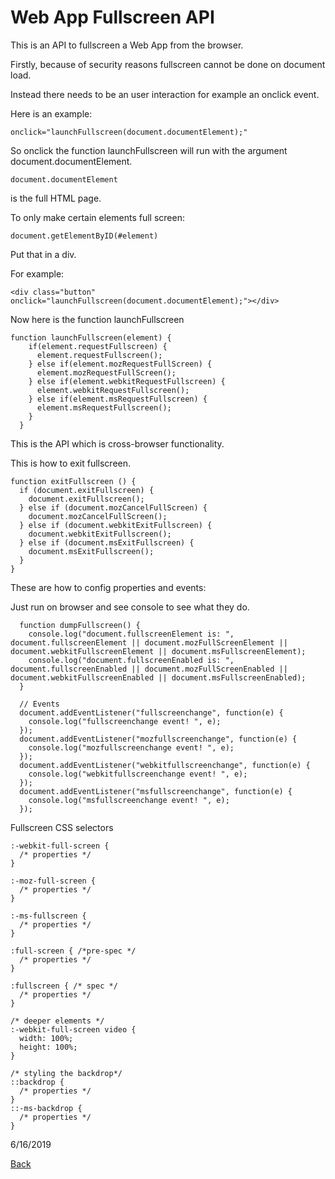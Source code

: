 # Web App Fullscreen API

This is an API to fullscreen a Web App from the browser.

Firstly, because of security reasons fullscreen cannot be done on document load.

Instead there needs to be an user interaction for example an onclick event.

Here is an example:

	onclick="launchFullscreen(document.documentElement);"

So onclick the function launchFullscreen will run with the argument document.documentElement.

	document.documentElement

is the full HTML page.

To only make certain elements full screen:

	document.getElementByID(#element)

Put that in a div.

For example:

	<div class="button" onclick="launchFullscreen(document.documentElement);"></div>

Now here is the function launchFullscreen

	function launchFullscreen(element) {
		if(element.requestFullscreen) {
		  element.requestFullscreen();
		} else if(element.mozRequestFullScreen) {
		  element.mozRequestFullScreen();
		} else if(element.webkitRequestFullscreen) {
		  element.webkitRequestFullscreen();
		} else if(element.msRequestFullscreen) {
		  element.msRequestFullscreen();
		}
	  }

This is the API which is cross-browser functionality.

This is how to exit fullscreen.

	function exitFullscreen () {
	  if (document.exitFullscreen) {
	    document.exitFullscreen();
	  } else if (document.mozCancelFullScreen) {
	    document.mozCancelFullScreen();
	  } else if (document.webkitExitFullscreen) {
	    document.webkitExitFullscreen();
	  } else if (document.msExitFullscreen) {
	    document.msExitFullscreen();
	  }
	}

These are how to config properties and events:

Just run on browser and see console to see what they do.

	  function dumpFullscreen() {
		console.log("document.fullscreenElement is: ", document.fullscreenElement || document.mozFullScreenElement || document.webkitFullscreenElement || document.msFullscreenElement);
		console.log("document.fullscreenEnabled is: ", document.fullscreenEnabled || document.mozFullScreenEnabled || document.webkitFullscreenEnabled || document.msFullscreenEnabled);
	  }
  
	  // Events
	  document.addEventListener("fullscreenchange", function(e) {
		console.log("fullscreenchange event! ", e);
	  });
	  document.addEventListener("mozfullscreenchange", function(e) {
		console.log("mozfullscreenchange event! ", e);
	  });
	  document.addEventListener("webkitfullscreenchange", function(e) {
		console.log("webkitfullscreenchange event! ", e);
	  });
	  document.addEventListener("msfullscreenchange", function(e) {
		console.log("msfullscreenchange event! ", e);
	  });

Fullscreen CSS selectors

	:-webkit-full-screen {
	  /* properties */
	}

	:-moz-full-screen {
	  /* properties */
	}

	:-ms-fullscreen {
	  /* properties */
	}

	:full-screen { /*pre-spec */
	  /* properties */
	}

	:fullscreen { /* spec */
	  /* properties */
	}

	/* deeper elements */
	:-webkit-full-screen video {
	  width: 100%;
	  height: 100%;
	}

	/* styling the backdrop*/
	::backdrop {
	  /* properties */
	}
	::-ms-backdrop {
	  /* properties */
	}

6/16/2019

[Back](https://jaemnkm.github.io/docs_redirect)